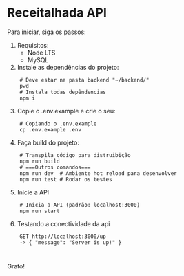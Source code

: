 # Receitalhada API 

Para iniciar, siga os passos:
1. Requisitos: 
   - Node LTS
   - MySQL
2. Instale as dependências do projeto:
```
    # Deve estar na pasta backend "~/backend/"
    pwd 
    # Instala todas depêndencias
    npm i 
```
3. Copie o .env.example e crie o seu:
```
    # Copiando o .env.example
    cp .env.example .env
```
4. Faça build do projeto:
```
    # Transpila código para distruibição
    npm run build
    # ===Outros comandos===
    npm run dev  # Ambiente hot reload para desenvolver
    npm run test # Rodar os testes
```
5. Inicie a API
```
    # Inicia a API (padrão: localhost:3000)
    npm run start
```
6. Testando a conectividade da api
```
    GET http://localhost:3000/up
    -> { "message": "Server is up!" }
```

#

Grato!